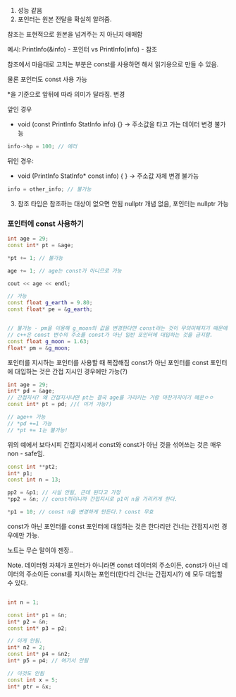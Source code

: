 
1. 성능 같음
2. 포인터는 원본 전달을 확실히 알려줌.

참조는 표현적으로 원본을 넘겨주는 지 아닌지 애매함

예시: PrintInfo(&info) - 포인터 vs PrintInfo(info) - 참조

참조에서 마음대로 고치는 부분은 const를 사용하면 해서 읽기용으로 만들 수 있음.

물론 포인터도 const 사용 가능

\*을 기준으로 앞뒤에 따라 의미가 달라짐. 변경
   

앞인 경우

- void (const PrintInfo StatInfo info) {} -> 주소값을 타고 가는 데이터 변경 불가능

```cpp
info->hp = 100; // 에러
```

뒤인 경우:

* void (PrintInfo StatInfo* const info) { } -> 주소값 자체 변경 불가능
```cpp
info = other_info; // 불가능
```

3. 참조 타입은  참조하는 대상이 없으면 안됨 nullptr 개념 없음,  포인터는 nullptr 가능


### 포인터에 const 사용하기


```cpp
int age = 29;
const int* pt = &age;

*pt += 1; // 불가능

age += 1; // age는 const가 아니므로 가능

cout << age << endl;

```


```cpp
// 가능
const float g_earth = 9.80;
const float* pe = &g_earth;


// 불가능 - pm을 이용해 g_moon의 값을 변경한다면 const라는 것이 무의미해지기 때문에
// c++은 const 변수의 주소를 const가 아닌 일반 포인터에 대입하는 것을 금지함.
const float g_moon = 1.63;
float* pm = &g_moon;

```


포인터를 지시하는 포인터를 사용할 때 복잡해짐
const가 아닌 포인터를 const 포인터에 대입하는 것은 간접 지시인 경우에만 가능(?)

```cpp
int age = 29;
int* pd = &age;
// 간접지시? 왜 간접지시냐면 pt는 결국 age를 가리키는 거랑 마찬가지이기 뗴문ㅇㅇ
const int* pt = pd; //( 이거 가능?)

// age++ 가능
// *pd +=1 가능
// *pt += 1는 불가능!
```

위의 예에서 보다시피 간접지시에서 const와 const가 아닌 것을 섞어쓰는 것은 매우 non - safe임.

```cpp
const int **pt2;
int* p1;
const int n = 13;

pp2 = &p1; // 사실 안됨, 근데 된다고 가정
*pp2 = &n; // const끼리니까 간접지시로 p1이 n을 가리키게 한다.

*p1 = 10; // const n을 변경하게 만든다.? const 무효

```

const가 아닌 포인터를 const 포인터에 대입하는 것은 한다리만 건너는 간접지시인 경우에만 가능. 

노트는 무슨 말이야 젠장..

Note. 데이터형 자체가 포인터가 아니라면 const 데이터의 주소이든, const가 아닌 데이터의 주소이든 const를 지시하는 포인터(한다리 건너는 간접지시?) 에 모두 대입할 수 있다.


```cpp

int n = 1;

const int* p1 = &n;
int* p2 = &n; 
const int* p3 = p2;

// 이게 안됨.
int* n2 = 2;
const int* p4 = &n2;
int* p5 = p4; // 여기서 안됨

// 이것도 안됨
const int x = 5;
int* ptr = &x;

```
